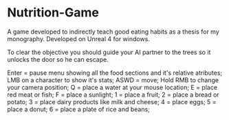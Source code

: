 # Nutrition-Game
A game developed to indirectly teach good eating habits as a thesis for my monography. Developed on Unreal 4 for windows.

To clear the objective you should guide your AI partner to the trees so it unlocks the door so he can escape.

Enter = pause menu showing all the food sections and it's relative atributes;
LMB on a character to show it's stats;
ASWD = move;
Hold RMB to change your camera position;
Q = place a water at your mouse location;
E = place red meat or fish;
F = place a sunlight;
1 = place a fruit;
2 = place a bread or potato;
3 = place dairy products like milk and cheese;
4 = place eggs;
5 = place a donut;
6 = place a plate of rice and beans;







